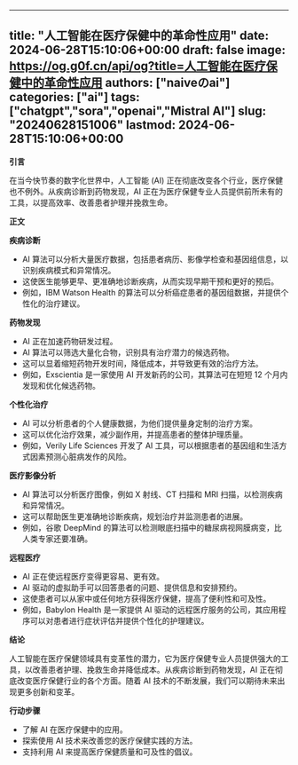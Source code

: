 
---
title: "人工智能在医疗保健中的革命性应用"
date: 2024-06-28T15:10:06+00:00
draft: false
image: https://og.g0f.cn/api/og?title=人工智能在医疗保健中的革命性应用
authors: ["naiveのai"]
categories: ["ai"]
tags: ["chatgpt","sora","openai","Mistral AI"]
slug: "20240628151006"
lastmod: 2024-06-28T15:10:06+00:00
---
**引言**

在当今快节奏的数字化世界中，人工智能 (AI) 正在彻底改变各个行业，医疗保健也不例外。从疾病诊断到药物发现，AI 正在为医疗保健专业人员提供前所未有的工具，以提高效率、改善患者护理并挽救生命。

**正文**

**疾病诊断**

* AI 算法可以分析大量医疗数据，包括患者病历、影像学检查和基因组信息，以识别疾病模式和异常情况。
* 这使医生能够更早、更准确地诊断疾病，从而实现早期干预和更好的预后。
* 例如，IBM Watson Health 的算法可以分析癌症患者的基因组数据，并提供个性化的治疗建议。

**药物发现**

* AI 正在加速药物研发过程。
* AI 算法可以筛选大量化合物，识别具有治疗潜力的候选药物。
* 这可以显着缩短药物开发时间，降低成本，并导致更有效的治疗方法。
* 例如，Exscientia 是一家使用 AI 开发新药的公司，其算法可在短短 12 个月内发现和优化候选药物。

**个性化治疗**

* AI 可以分析患者的个人健康数据，为他们提供量身定制的治疗方案。
* 这可以优化治疗效果，减少副作用，并提高患者的整体护理质量。
* 例如，Verily Life Sciences 开发了 AI 工具，可以根据患者的基因组和生活方式因素预测心脏病发作的风险。

**医疗影像分析**

* AI 算法可以分析医疗图像，例如 X 射线、CT 扫描和 MRI 扫描，以检测疾病和异常情况。
* 这可以帮助医生更准确地诊断疾病，规划治疗并监测患者的进展。
* 例如，谷歌 DeepMind 的算法可以检测眼底扫描中的糖尿病视网膜病变，比人类专家还要准确。

**远程医疗**

* AI 正在使远程医疗变得更容易、更有效。
* AI 驱动的虚拟助手可以回答患者的问题、提供信息和安排预约。
* 这使患者可以从家中或任何地方获得医疗保健，提高了便利性和可及性。
* 例如，Babylon Health 是一家提供 AI 驱动的远程医疗服务的公司，其应用程序可以对患者进行症状评估并提供个性化的护理建议。

**结论**

人工智能在医疗保健领域具有变革性的潜力，它为医疗保健专业人员提供强大的工具，以改善患者护理、挽救生命并降低成本。从疾病诊断到药物发现，AI 正在彻底改变医疗保健行业的各个方面。随着 AI 技术的不断发展，我们可以期待未来出现更多创新和变革。

**行动步骤**

* 了解 AI 在医疗保健中的应用。
* 探索使用 AI 技术来改善您的医疗保健实践的方法。
* 支持利用 AI 来提高医疗保健质量和可及性的倡议。